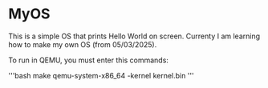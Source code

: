 # MyOS

This is a simple OS that prints Hello World on screen. Currenty I am learning how to make my own OS (from 05/03/2025).

To run in QEMU, you must enter this commands:

'''bash
make
qemu-system-x86_64 -kernel kernel.bin
'''
